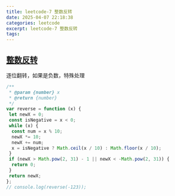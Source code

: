 ```yaml
---
title: leetcode-7 整数反转
date: 2025-04-07 22:18:38
categories: leetcode
excerpt: leetcode-7 整数反转
tags:
---
```

## [整数反转](https://leetcode.cn/problems/reverse-integer/description/)

逐位翻转，如果是负数，特殊处理

```js
/**
 * @param {number} x
 * @return {number}
 */
var reverse = function (x) {
 let newX = 0;
 const isNegative = x < 0;
 while (x) {
  const num = x % 10;
  newX *= 10;
  newX += num;
  x = isNegative ? Math.ceil(x / 10) : Math.floor(x / 10);
 }
 if (newX > Math.pow(2, 31) - 1 || newX < -Math.pow(2, 31)) {
  return 0;
 }
 return newX;
};
// console.log(reverse(-123));
```
